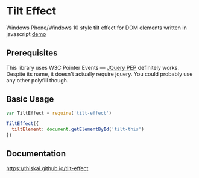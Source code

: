 # Tilt Effect
Windows Phone/Windows 10 style tilt effect for DOM elements written in javascript [demo](https://thiskai.github.io/tilt-effect/demo/index.html)

## Prerequisites
This library uses W3C Pointer Events &mdash;
[JQuery PEP](https://github.com/jquery/PEP) definitely works. Despite its name, it doesn't actually require jquery. You could probably use any other polyfill though.

## Basic Usage
```javascript
var TiltEffect = require('tilt-effect')

TiltEffect({
  tiltElement: document.getElementById('tilt-this')
})
```

## Documentation
https://thiskai.github.io/tilt-effect
